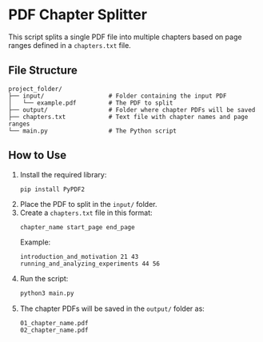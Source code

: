 # PDF Chapter Splitter

This script splits a single PDF file into multiple chapters based on page ranges defined in a `chapters.txt` file.

## File Structure

```
project_folder/
├── input/                  # Folder containing the input PDF
│   └── example.pdf         # The PDF to split
├── output/                 # Folder where chapter PDFs will be saved
├── chapters.txt            # Text file with chapter names and page ranges
└── main.py                 # The Python script
```

## How to Use

1. Install the required library:
   ```bash
   pip install PyPDF2
   ```
2. Place the PDF to split in the `input/` folder.
3. Create a `chapters.txt` file in this format:
   ```
   chapter_name start_page end_page
   ```
   Example:
   ```
   introduction_and_motivation 21 43
   running_and_analyzing_experiments 44 56
   ```
4. Run the script:
   ```bash
   python3 main.py
   ```
5. The chapter PDFs will be saved in the `output/` folder as:
   ```
   01_chapter_name.pdf
   02_chapter_name.pdf
   ```